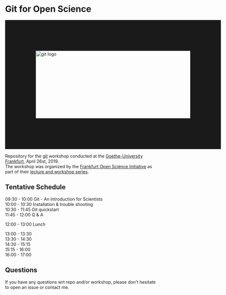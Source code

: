 # Git for Open Science

<img src="https://upload.wikimedia.org/wikipedia/commons/thumb/e/e0/Git-logo.svg" alt="git logo" width="800" height="220" border="100">

Repository for the [git](https://git-scm.com/) workshop conducted at the [Goethe-University Frankfurt](http://www.goethe-university-frankfurt.de/en?locale=en), April 26st, 2019. </br>
The workshop was organized by the [Frankfurt Open Science Initiative](https://open-science-frankfurt.github.io) as part of their [lecture and workshop series](https://open-science-frankfurt.github.io/tag/news.html).

## Tentative Schedule


09:30 - 10:00 Git - An Introduction for Scientists </br>
10:00 - 10:30 Installation & trouble shooting </br>
10:30 - 11:45 Git quickstart </br>
11:45 - 12:00 Q & A </br>

12:00 - 13:00 Lunch

13:00 - 13:30  </br>
13:30 - 14:30  </br>
14:30 - 15:15  </br>
15:15 - 16:00  </br>
16:00 - 17:00  </br>

## Questions

If you have any questions wrt repo and/or workshop, please don't hesitate to
open an issue or contact me.

